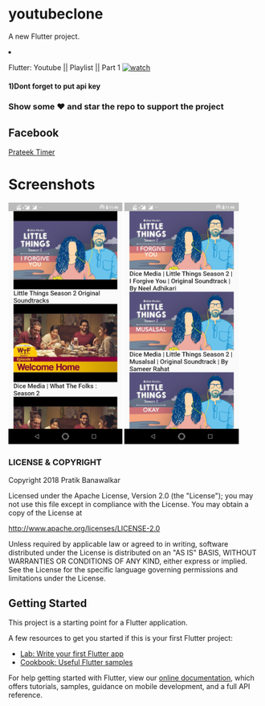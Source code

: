 # youtubeclone

A new Flutter project.
<li>
<p>Flutter: Youtube || Playlist || Part 1 
<a href="https://www.youtube.com/watch?v=4-7WvT4wNNE&t=88s" rel="nofollow"><img height="48px width="48px src="https://pbs.twimg.com/profile_images/1013436760859299847/aQltRN9T.jpg" alt="watch" style="max-width:100%;"></a></p>
</li>
<h4>1)Dont forget to put api key</h4>



### Show some :heart: and star the repo to support the project


## Facebook

[Prateek Timer](https://www.facebook.com/pbanawalkar)


# Screenshots
 <img height="480px" src="images/1.png">  <img height="480px" src="images/2.png"> 

### LICENSE & COPYRIGHT
Copyright 2018 Pratik Banawalkar

Licensed under the Apache License, Version 2.0 (the "License");
you may not use this file except in compliance with the License.
You may obtain a copy of the License at

   http://www.apache.org/licenses/LICENSE-2.0

Unless required by applicable law or agreed to in writing, software
distributed under the License is distributed on an "AS IS" BASIS,
WITHOUT WARRANTIES OR CONDITIONS OF ANY KIND, either express or implied.
See the License for the specific language governing permissions and
limitations under the License.

## Getting Started

This project is a starting point for a Flutter application.

A few resources to get you started if this is your first Flutter project:

- [Lab: Write your first Flutter app](https://flutter.io/docs/get-started/codelab)
- [Cookbook: Useful Flutter samples](https://flutter.io/docs/cookbook)

For help getting started with Flutter, view our 
[online documentation](https://flutter.io/docs), which offers tutorials, 
samples, guidance on mobile development, and a full API reference.
